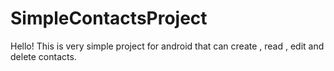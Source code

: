# SimpleContactsProject
Hello! This is very simple project for android that can create , read , edit and delete contacts.
